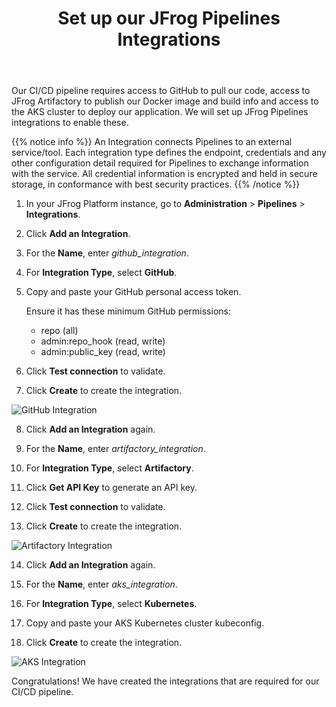 ﻿---
title: "Set up our JFrog Pipelines Integrations"
chapter: false
weight: 51
pre: "<b>5.1 </b>"
---

Our CI/CD pipeline requires access to GitHub to pull our code, access to JFrog Artifactory to publish our Docker image and build info and access to the AKS cluster to deploy our application. We will set up JFrog Pipelines integrations to enable these.

{{% notice info %}}
An Integration connects Pipelines to an external service/tool. Each integration type defines the endpoint, credentials and any other configuration detail required for Pipelines to exchange information with the service. All credential information is encrypted and held in secure storage, in conformance with best security practices.
{{% /notice %}}


1. In your JFrog Platform instance, go to **Administration** > **Pipelines** > **Integrations**.

2. Click **Add an Integration**.

3. For the **Name**, enter _github_integration_.

4. For **Integration Type**, select **GitHub**.

5. Copy and paste your GitHub personal access token.

   Ensure it has these minimum GitHub permissions:

    - repo (all)
    - admin:repo_hook (read, write)
    - admin:public_key (read, write)
    
6. Click **Test connection** to validate. 

7. Click **Create** to create the integration.

![GitHub Integration](/images/github-integration.png)

8. Click **Add an Integration** again.

9. For the **Name**, enter _artifactory_integration_.

10. For **Integration Type**, select **Artifactory**.

11. Click **Get API Key** to generate an API key.

12. Click **Test connection** to validate.

13. Click **Create** to create the integration.

![Artifactory Integration](/images/artifactory-integration.png)

14. Click **Add an Integration** again.

15. For the **Name**, enter _aks_integration_.

16. For **Integration Type**, select **Kubernetes**.

17. Copy and paste your AKS Kubernetes cluster kubeconfig.

18. Click **Create** to create the integration.

![AKS Integration](/images/aks-integration.png)

Congratulations! We have created the integrations that are required for our CI/CD pipeline.
